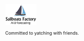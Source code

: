 <img src="https://github.com/renero/sailboatsfactory/blob/master/resources/SailboatsFactoryLogo.png" alt="SailBoatsFactory" style="width: 100px;"/>

Committed to yatching with friends.
